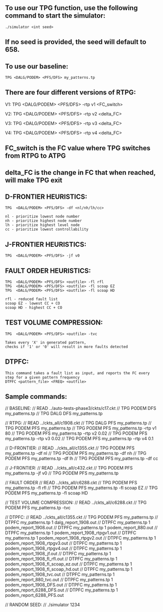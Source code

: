 ## To use our TPG function, use the following command to start the simulator:
    ./simulator <int seed>

## If no seed is provided, the seed will default to 658.

## To use our baseline:
    TPG <DALG/PODEM> <PFS/DFS> my_patterns.tp


## There are four different versions of RTPG:

V1:
    TPG  <DALG/PODEM> <PFS/DFS> <outfile> -rtp v1 <FC_switch>

V2:
    TPG  <DALG/PODEM> <PFS/DFS> <outfile> -rtp v2 <delta_FC>

V3:
    TPG  <DALG/PODEM> <PFS/DFS> <outfile> -rtp v3 <delta_FC>

V4:
    TPG  <DALG/PODEM> <PFS/DFS> <outfile> -rtp v4 <delta_FC>

## FC_switch is the FC value where TPG switches from RTPG to ATPG
## delta_FC is the change in FC that when reached, will make TPG exit


## D-FRONTIER HEURISTICS:

    TPG  <DALG/PODEM> <PFS/DFS> -df <nl/nh/lh/cc> 

    nl - prioritize lowest node number
    nh - prioritize highest node number
    lh - prioritize highest level node
    cc - prioritize lowest controllability


## J-FRONTIER HEURISTICS:

    TPG  <DALG/PODEM> <PFS/DFS> -jf v0


## FAULT ORDER HEURISTICS:

    TPG  <DALG/PODEM> <PFS/DFS> <outfile> -fl rfl
    TPG  <DALG/PODEM> <PFS/DFS> <outfile> -fl scoap EZ
    TPG  <DALG/PODEM> <PFS/DFS> <outfile> -fl scoap HD

    rfl - reduced fault list
    scoap EZ - lowest CC + CO
    scoap HD - highest CC + CO


## TEST VOLUME COMPRESSION:

    TPG  <DALG/PODEM> <PFS/DFS> <outfile> -tvc

    Takes every 'X' in generated pattern, 
    checks if '1' or '0' will result in more faults detected


## DTPFC:
    This command takes a fault list as input, and reports the FC every step for a given pattern frequency
    DTPFC <pattern_file> <FREQ> <outfile>


## Sample commands:

// BASELINE:
// READ ../auto-tests-phase3/ckts/c17.ckt
// TPG PODEM DFS my_patterns.tp
// TPG DALG DFS my_patterns.tp

// RTPG:
// READ ../ckts_all/c1908.ckt
// TPG DALG PFS my_patterns.tp
// TPG PODEM PFS my_patterns.tp
// TPG PODEM PFS my_patterns.tp -rtp v1 80
// TPG PODEM PFS my_patterns.tp -rtp v2 0.02
// TPG PODEM PFS my_patterns.tp -rtp v3 0.02
// TPG PODEM PFS my_patterns.tp -rtp v4 0.1

// D-FRONTIER:
// READ ../ckts_all/c1355.ckt
// TPG PODEM PFS my_patterns.tp -df nl
// TPG PODEM PFS my_patterns.tp -df nh
// TPG PODEM PFS my_patterns.tp -df lh
// TPG PODEM PFS my_patterns.tp -df cc

// J-FRONTIER:
// READ ../ckts_all/c432.ckt
// TPG PODEM PFS my_patterns.tp -jf v0
// TPG PODEM PFS my_patterns.tp

// FAULT ORDER
// READ ../ckts_all/c6288.ckt
// TPG PODEM PFS my_patterns.tp -fl rfl
// TPG PODEM PFS my_patterns.tp -fl scoap EZ
// TPG PODEM PFS my_patterns.tp -fl scoap HD

// TEST VOLUME COMPRESSION:
// READ ../ckts_all/c6288.ckt
// TPG PODEM PFS my_patterns.tp -tvc

// DTPFC:
// READ ../ckts_all/c1355.ckt
// TPG PODEM PFS my_patterns.tp
// DTPFC my_patterns.tp 1 dalg_report_1908.out
// DTPFC my_patterns.tp 1 podem_report_1908.out
// DTPFC my_patterns.tp 1 podem_report_880.out
// DTPFC my_patterns.tp 1 podem_report_1908_rtpgv1.out
// DTPFC my_patterns.tp 1 podem_report_1908_rtpgv2.out
// DTPFC my_patterns.tp 1 podem_report_1908_rtpgv3.out
// DTPFC my_patterns.tp 1 podem_report_1908_rtpgv4.out
// DTPFC my_patterns.tp 1 podem_report_1908_jf.out
// DTPFC my_patterns.tp 1 podem_report_1908_fl_rfl.out
// DTPFC my_patterns.tp 1 podem_report_1908_fl_scoap_ez.out
// DTPFC my_patterns.tp 1 podem_report_1908_fl_scoap_hd.out
// DTPFC my_patterns.tp 1 podem_report_1908_tvc.out
// DTPFC my_patterns.tp 1 podem_report_880_tvc.out
// DTPFC my_patterns.tp 1 podem_report_1908_DFS.out
// DTPFC my_patterns.tp 1 podem_report_6288_DFS.out
// DTPFC my_patterns.tp 1 podem_report_6288_PFS.out

// RANDOM SEED:
// ./simulator 1234